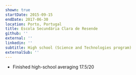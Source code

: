 ```yaml
---
shown: true
startDate: 2015-09-15
endDate: 2017-06-30
location: Porto, Portugal
title: Escola Secundária Clara de Resende
github: ''
external: ''
linkedin: ''
subtitle: High school (Science and Technologies program)
externalSub: ''
---
```


- Finished high-school averaging 17.5/20
